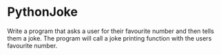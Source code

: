 # PythonJoke
Write a program that asks a user for their favourite number and then tells them a joke.  The program will call a joke printing function with the users favourite number.
